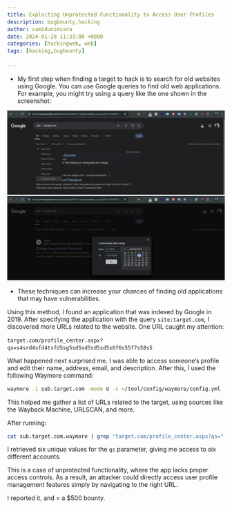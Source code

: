 ```yaml
---
title: Exploiting Unprotected Functionality to Access User Profiles
description: bugbounty,hacking
author: samidunimsara
date: 2024-01-28 11:33:00 +0800
categories: [hackingweb, web]
tags: [hacking,bugbounty]

---
```


* My first step when finding a target to hack is to search for old websites using Google. You can use Google queries to find old web applications. For example, you might try using a query like the one shown in the screenshot:



![d](/assets/1.png)
![d](/assets/2.png)



* These techniques can increase your chances of finding old applications that may have vulnerabilities.

Using this method, I found an application that was indexed by Google in 2019.
After specifying the application with the query `site:target.com`, I discovered more URLs related to the website. One URL caught my attention:

`target.com/profile_center.aspx?qs=s4srd4sfd4tsfd5sg5sd5sd5sd5sd5x6f6s55f7s58s5`

What happened next surprised me. I was able to access someone’s profile and edit their name, address, email, and description. After this, I used the following Waymore command:

```bash
waymore -i sub.target.com -mode U -c ~/tool/config/waymore/config.yml -oU sub.target.com.waymore
```

This helped me gather a list of URLs related to the target, using sources like the Wayback Machine, URLSCAN, and more.

After running:

```bash
cat sub.target.com.waymore | grep "target.com/profile_center.aspx?qs="
```

I retrieved six unique values for the `qs` parameter, giving me access to six different accounts.

This is a case of unprotected functionality, where the app lacks proper access controls. As a result, an attacker could directly access user profile management features simply by navigating to the right URL.

I reported it, and = a $500 bounty.
```
